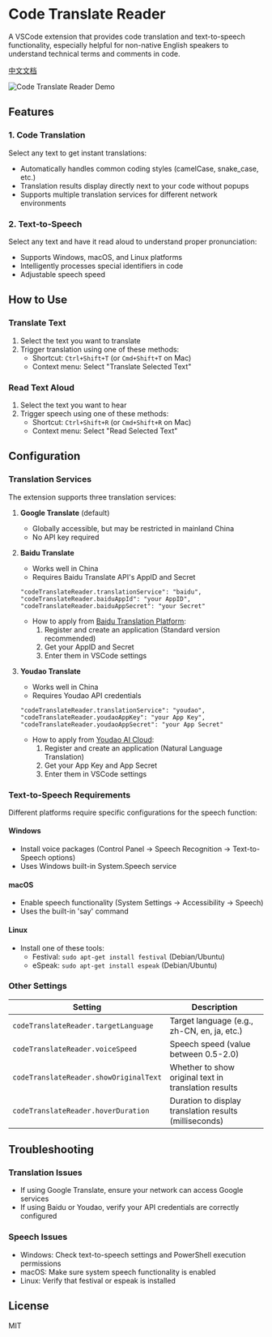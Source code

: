 # Code Translate Reader

A VSCode extension that provides code translation and text-to-speech functionality, especially helpful for non-native English speakers to understand technical terms and comments in code.

[中文文档](README.md)

![Code Translate Reader Demo](https://raw.githubusercontent.com/your-username/code-translate-reader/main/image.png)

## Features

### 1. Code Translation
Select any text to get instant translations:
- Automatically handles common coding styles (camelCase, snake_case, etc.)
- Translation results display directly next to your code without popups
- Supports multiple translation services for different network environments

### 2. Text-to-Speech
Select any text and have it read aloud to understand proper pronunciation:
- Supports Windows, macOS, and Linux platforms
- Intelligently processes special identifiers in code
- Adjustable speech speed

## How to Use

### Translate Text
1. Select the text you want to translate
2. Trigger translation using one of these methods:
   - Shortcut: `Ctrl+Shift+T` (or `Cmd+Shift+T` on Mac)
   - Context menu: Select "Translate Selected Text"

### Read Text Aloud
1. Select the text you want to hear
2. Trigger speech using one of these methods:
   - Shortcut: `Ctrl+Shift+R` (or `Cmd+Shift+R` on Mac)
   - Context menu: Select "Read Selected Text"

## Configuration

### Translation Services

The extension supports three translation services:

1. **Google Translate** (default)
   - Globally accessible, but may be restricted in mainland China
   - No API key required

2. **Baidu Translate**
   - Works well in China
   - Requires Baidu Translate API's AppID and Secret
   ```
   "codeTranslateReader.translationService": "baidu",
   "codeTranslateReader.baiduAppId": "your AppID",
   "codeTranslateReader.baiduAppSecret": "your Secret"
   ```
   - How to apply from [Baidu Translation Platform](http://api.fanyi.baidu.com/):
     1. Register and create an application (Standard version recommended)
     2. Get your AppID and Secret
     3. Enter them in VSCode settings

3. **Youdao Translate**
   - Works well in China
   - Requires Youdao API credentials
   ```
   "codeTranslateReader.translationService": "youdao",
   "codeTranslateReader.youdaoAppKey": "your App Key",
   "codeTranslateReader.youdaoAppSecret": "your App Secret"
   ```
   - How to apply from [Youdao AI Cloud](https://ai.youdao.com/):
     1. Register and create an application (Natural Language Translation)
     2. Get your App Key and App Secret
     3. Enter them in VSCode settings

### Text-to-Speech Requirements

Different platforms require specific configurations for the speech function:

#### Windows
- Install voice packages (Control Panel → Speech Recognition → Text-to-Speech options)
- Uses Windows built-in System.Speech service

#### macOS
- Enable speech functionality (System Settings → Accessibility → Speech)
- Uses the built-in 'say' command

#### Linux
- Install one of these tools:
  - Festival: `sudo apt-get install festival` (Debian/Ubuntu)
  - eSpeak: `sudo apt-get install espeak` (Debian/Ubuntu)

### Other Settings

| Setting | Description |
|---------|-------------|
| `codeTranslateReader.targetLanguage` | Target language (e.g., zh-CN, en, ja, etc.) |
| `codeTranslateReader.voiceSpeed` | Speech speed (value between 0.5-2.0) |
| `codeTranslateReader.showOriginalText` | Whether to show original text in translation results |
| `codeTranslateReader.hoverDuration` | Duration to display translation results (milliseconds) |

## Troubleshooting

### Translation Issues
- If using Google Translate, ensure your network can access Google services
- If using Baidu or Youdao, verify your API credentials are correctly configured

### Speech Issues
- Windows: Check text-to-speech settings and PowerShell execution permissions
- macOS: Make sure system speech functionality is enabled
- Linux: Verify that festival or espeak is installed

## License

MIT